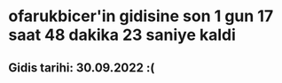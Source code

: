 # ofarukbicer'in gidisine son 1 gun 17 saat 48 dakika 23 saniye kaldi

## Gidis tarihi: 30.09.2022 :(